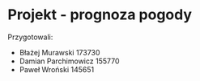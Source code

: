 # Projekt - prognoza pogody

Przygotowali:
- Błażej Murawski 173730
- Damian Parchimowicz 155770 
- Paweł Wroński 145651